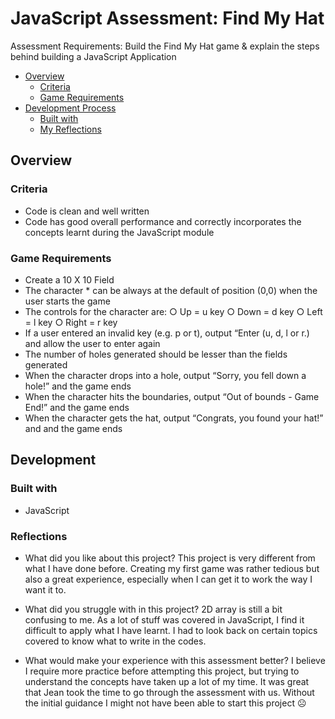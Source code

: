# JavaScript Assessment: Find My Hat

Assessment Requirements:
Build the Find My Hat game & explain the steps behind building a JavaScript Application

- [Overview](#overview)
  - [Criteria](#criteria)
  - [Game Requirements](#game-requirements)
- [Development Process](#development)
  - [Built with](#built-with)
  - [My Reflections](#reflections)

## Overview

### Criteria
- Code is clean and well written
- Code has good overall performance and correctly incorporates the concepts learnt during the JavaScript module

### Game Requirements
-	Create a 10 X 10 Field
-	The character * can be always at the default of position (0,0) when the user starts the game
-	The controls for the character are:
○	Up = u key
○	Down = d key
○	Left = l key
○	Right = r key
-	If a user entered an invalid key (e.g. p or t), output “Enter (u, d, l or r.) and allow the user to enter again
-	The number of holes generated should be lesser than the fields generated
-	When the character drops into a hole, output “Sorry, you fell down a hole!” and the game ends
-	When the character hits the boundaries, output “Out of bounds - Game End!” and the game ends
-	When the character gets the hat, output “Congrats, you found your hat!” and and the game ends

## Development

### Built with

- JavaScript

### Reflections

- What did you like about this project?
This project is very different from what I have done before. Creating my first game was rather tedious but also a great experience, especially when I can get it to work the way I want it to.

- What did you struggle with in this project?
2D array is still a bit confusing to me. As a lot of stuff was covered in JavaScript, I find it difficult to apply what I have learnt. I had to look back on certain topics covered to know what to write in the codes.

- What would make your experience with this assessment better?
I believe I require more practice before attempting this project, but trying to understand the concepts have taken up a lot of my time. It was great that Jean took the time to go through the assessment with us. Without the initial guidance I might not have been able to start this project ☹
